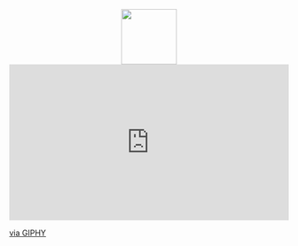 <div id="header" align="center">
  <img src="https://giphy.com/gifs/9eutY1z2G3bpbP2zeJ" width="100"/>
</div>
<div style="width:100%;height:0;padding-bottom:56%;position:relative;"><iframe src="https://giphy.com/embed/9eutY1z2G3bpbP2zeJ" width="100%" height="100%" style="position:absolute" frameBorder="0" class="giphy-embed" allowFullScreen></iframe></div><p><a href="https://giphy.com/gifs/9eutY1z2G3bpbP2zeJ">via GIPHY</a></p>
